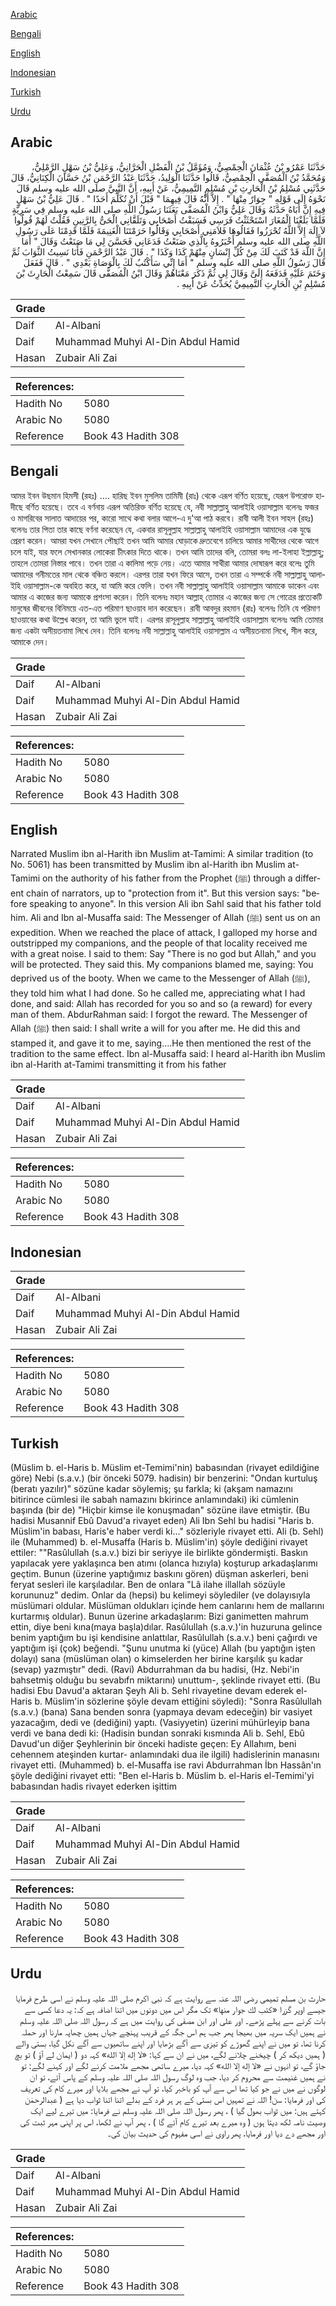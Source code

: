 [Arabic](#arabic)

[Bengali](#bengali)

[English](#english)

[Indonesian](#indonesian)

[Turkish](#turkish)

[Urdu](#urdu)

## Arabic


<div dir="rtl" lang="ar" style={{fontSize:'larger',backgroundColor:'#f8f9fa',padding:20}}>
حَدَّثَنَا عَمْرُو بْنُ عُثْمَانَ الْحِمْصِيُّ، وَمُؤَمَّلُ بْنُ الْفَضْلِ الْحَرَّانِيُّ، وَعَلِيُّ بْنُ سَهْلٍ الرَّمْلِيُّ، وَمُحَمَّدُ بْنُ الْمُصَفَّى الْحِمْصِيُّ، قَالُوا حَدَّثَنَا الْوَلِيدُ، حَدَّثَنَا عَبْدُ الرَّحْمَنِ بْنُ حَسَّانَ الْكِنَانِيُّ، قَالَ حَدَّثَنِي مُسْلِمُ بْنُ الْحَارِثِ بْنِ مُسْلِمٍ التَّمِيمِيُّ، عَنْ أَبِيهِ، أَنَّ النَّبِيَّ صلى الله عليه وسلم قَالَ نَحْوَهُ إِلَى قَوْلِهِ ‏"‏ جِوَارٌ مِنْهَا ‏"‏ ‏.‏ إِلاَّ أَنَّهُ قَالَ فِيهِمَا ‏"‏ قَبْلَ أَنْ تُكَلِّمَ أَحَدًا ‏"‏ ‏.‏ قَالَ عَلِيُّ بْنُ سَهْلٍ فِيهِ إِنَّ أَبَاهُ حَدَّثَهُ وَقَالَ عَلِيٌّ وَابْنُ الْمُصَفَّى بَعَثَنَا رَسُولُ اللَّهِ صلى الله عليه وسلم فِي سَرِيَّةٍ فَلَمَّا بَلَغْنَا الْمُغَارَ اسْتَحْثَثْتُ فَرَسِي فَسَبَقْتُ أَصْحَابِي وَتَلَقَّانِي الْحَىُّ بِالرَّنِينِ فَقُلْتُ لَهُمْ قُولُوا لاَ إِلَهَ إِلاَّ اللَّهُ تُحْرَزُوا فَقَالُوهَا فَلاَمَنِي أَصْحَابِي وَقَالُوا حَرَمْتَنَا الْغَنِيمَةَ فَلَمَّا قَدِمْنَا عَلَى رَسُولِ اللَّهِ صلى الله عليه وسلم أَخْبَرُوهُ بِالَّذِي صَنَعْتُ فَدَعَانِي فَحَسَّنَ لِي مَا صَنَعْتُ وَقَالَ ‏"‏ أَمَا إِنَّ اللَّهَ قَدْ كَتَبَ لَكَ مِنْ كُلِّ إِنْسَانٍ مِنْهُمْ كَذَا وَكَذَا ‏"‏ ‏.‏ قَالَ عَبْدُ الرَّحْمَنِ فَأَنَا نَسِيتُ الثَّوَابَ ثُمَّ قَالَ رَسُولُ اللَّهِ صلى الله عليه وسلم ‏"‏ أَمَا إِنِّي سَأَكْتُبُ لَكَ بِالْوَصَاةِ بَعْدِي ‏"‏ ‏.‏ قَالَ فَفَعَلَ وَخَتَمَ عَلَيْهِ فَدَفَعَهُ إِلَىَّ وَقَالَ لِي ثُمَّ ذَكَرَ مَعْنَاهُمْ وَقَالَ ابْنُ الْمُصَفَّى قَالَ سَمِعْتُ الْحَارِثَ بْنَ مُسْلِمِ بْنِ الْحَارِثِ التَّمِيمِيَّ يُحَدِّثُ عَنْ أَبِيهِ ‏.‏
</div>
<div style={{backgroundColor:'#f8f9fa',padding:20, marginBottom: 10}}><table> <thead> <tr> <th>Grade</th> <th></th> </tr> </thead> <tbody> <tr><td>Daif</td><td>Al-Albani</td></tr><tr><td>Daif</td><td>Muhammad Muhyi Al-Din Abdul Hamid</td></tr><tr><td>Hasan</td><td>Zubair Ali Zai</td></tr></tbody></table><table> <thead> <tr> <th>References:</th> <th></th> </tr> </thead> <tbody><tr><td>Hadith No</td><td>5080</td></tr><tr><td>Arabic No</td><td>5080</td></tr><tr><td>Reference</td><td>Book 43 Hadith 308</td></tr></tbody></table></div>

## Bengali


<div dir="ltr" lang="bn" style={{fontSize:'larger',backgroundColor:'#f8f9fa',padding:20}}>
আমর ইবন উছমান হিমসী (রহঃ) .... হারিছ ইবন মুসলিম তামিমী (রাঃ) থেকে এরূপ বর্ণিত হয়েছে, যেরূপ উপরোক্ত হাদীছে বর্ণিত হয়েছে। তবে এ বর্ণনায় এরূপ অতিরিক্ত বর্ণিত হয়েছে যে, নবী সাল্লাল্লাহু আলাইহি ওয়াসাল্লাম বলেনঃ ফজর ও মাগরিবের সালাত আদায়ের পর, কারো সাথে কথা বলার আগে-এ দু'আ পাঠ করবে। রাবী আলী ইবন সাহল (রহঃ) বলেনঃ তার পিতা তার কাছে বর্ণনা করেছেন যে, একবার রাসূলুল্লাহ সাল্লাল্লাহু আলাইহি ওয়াসাল্লাম আমাদের এক যুদ্ধে প্রেরণ করেন। আমরা যখন সেখানে পৌছাই তখন আমি আমার ঘোড়াকে দ্রুতবেগে চালিয়ে আমার সাথীদের থেকে আগে চলে যাই, যার ফলে সেখানকার লোকেরা চীৎকার দিতে থাকে। তখন আমি তাদের বলি, তোমরা বলঃ লা-ইলাহা ইল্লাল্লাহু; তাহলে তোমরা নিস্তার পাবে। তখন তারা এ কালিমা পড়ে নেয়। এতে আমার সাথীরা আমার দোষারূপ করে বলেঃ তুমি আমাদের গনীমতের মাল থেকে বঞ্চিত করলে। এরপর তারা যখন ফিরে আসে, তখন তারা এ সম্পর্কে নবী সাল্লাল্লাহু আলাইহি ওয়াসাল্লাম-কে অবহিত করে, যা আমি করে ফেলি। তখন নবী সাল্লাল্লাহু আলাইহি ওয়াসাল্লাম আমাকে ডাকেন এবং আমার এ কাজের জন্য আমাকে প্রশংসা করেন। তিনি বলেনঃ মহান আল্লাহ্‌ তোমার এ কাজের জন্য সে গোত্রের প্রত্যেকটি মানুষের জীবনের বিনিময়ে এত-এত পরিমাণ ছাওয়াব দান করেছেন। রাবী আবদুর রহমান (রাঃ) বলেনঃ তিনি যে পরিমাণ ছাওয়াবের কথা উল্লেখ করেন, তা আমি ভুলে যাই। এরপর রাসূলুল্লাহ সাল্লাল্লাহু আলাইহি ওয়াসাল্লাম বলেনঃ আমি তোমার জন্য একটা অসীয়তনামা লিখে দেব। তিনি বলেনঃ নবী সাল্লাল্লাহু আলাইহি ওয়াসাল্লাম এ অসীয়তনামা লিখে, সীল করে, আমাকে দেন।
</div>
<div style={{backgroundColor:'#f8f9fa',padding:20, marginBottom: 10}}><table> <thead> <tr> <th>Grade</th> <th></th> </tr> </thead> <tbody> <tr><td>Daif</td><td>Al-Albani</td></tr><tr><td>Daif</td><td>Muhammad Muhyi Al-Din Abdul Hamid</td></tr><tr><td>Hasan</td><td>Zubair Ali Zai</td></tr></tbody></table><table> <thead> <tr> <th>References:</th> <th></th> </tr> </thead> <tbody><tr><td>Hadith No</td><td>5080</td></tr><tr><td>Arabic No</td><td>5080</td></tr><tr><td>Reference</td><td>Book 43 Hadith 308</td></tr></tbody></table></div>

## English


<div dir="ltr" lang="en" style={{fontSize:'larger',backgroundColor:'#f8f9fa',padding:20}}>
Narrated Muslim ibn al-Harith ibn Muslim at-Tamimi: A similar tradition (to No. 5061) has been transmitted by Muslim ibn al-Harith ibn Muslim at-Tamimi on the authority of his father from the Prophet (ﷺ) through a different chain of narrators, up to "protection from it". But this version says: "before speaking to anyone". In this version Ali ibn Sahl said that his father told him. Ali and Ibn al-Musaffa said: The Messenger of Allah (ﷺ) sent us on an expedition. When we reached the place of attack, I galloped my horse and outstripped my companions, and the people of that locality received me with a great noise. I said to them: Say "There is no god but Allah," and you will be protected. They said this. My companions blamed me, saying: You deprived us of the booty. When we came to the Messenger of Allah (ﷺ), they told him what I had done. So he called me, appreciating what I had done, and said: Allah has recorded for you so and so (a reward) for every man of them. AbdurRahman said: I forgot the reward. The Messenger of Allah (ﷺ) then said: I shall write a will for you after me. He did this and stamped it, and gave it to me, saying....He then mentioned the rest of the tradition to the same effect. Ibn al-Musaffa said: I heard al-Harith ibn Muslim ibn al-Harith at-Tamimi transmitting it from his father
</div>
<div style={{backgroundColor:'#f8f9fa',padding:20, marginBottom: 10}}><table> <thead> <tr> <th>Grade</th> <th></th> </tr> </thead> <tbody> <tr><td>Daif</td><td>Al-Albani</td></tr><tr><td>Daif</td><td>Muhammad Muhyi Al-Din Abdul Hamid</td></tr><tr><td>Hasan</td><td>Zubair Ali Zai</td></tr></tbody></table><table> <thead> <tr> <th>References:</th> <th></th> </tr> </thead> <tbody><tr><td>Hadith No</td><td>5080</td></tr><tr><td>Arabic No</td><td>5080</td></tr><tr><td>Reference</td><td>Book 43 Hadith 308</td></tr></tbody></table></div>

## Indonesian


<div dir="ltr" lang="id" style={{fontSize:'larger',backgroundColor:'#f8f9fa',padding:20}}>

</div>
<div style={{backgroundColor:'#f8f9fa',padding:20, marginBottom: 10}}><table> <thead> <tr> <th>Grade</th> <th></th> </tr> </thead> <tbody> <tr><td>Daif</td><td>Al-Albani</td></tr><tr><td>Daif</td><td>Muhammad Muhyi Al-Din Abdul Hamid</td></tr><tr><td>Hasan</td><td>Zubair Ali Zai</td></tr></tbody></table><table> <thead> <tr> <th>References:</th> <th></th> </tr> </thead> <tbody><tr><td>Hadith No</td><td>5080</td></tr><tr><td>Arabic No</td><td>5080</td></tr><tr><td>Reference</td><td>Book 43 Hadith 308</td></tr></tbody></table></div>

## Turkish


<div dir="ltr" lang="tr" style={{fontSize:'larger',backgroundColor:'#f8f9fa',padding:20}}>
(Müslim b. el-Haris b. Müslim et-Temimi'nin) babasından (rivayet edildiğine göre) Nebi (s.a.v.) (bir önceki 5079. hadisin) bir benzerini: "Ondan kurtuluş (beratı yazılır)" sözüne kadar söylemiş; şu farkla; ki (akşam namazını bitirince cümlesi ile sabah namazını bkirince anlamındaki) iki cümlenin başında (bir de) "Hiçbir kimse ile konuşmadan" sözüne ilave etmiştir. (Bu hadisi Musannif Ebû Davud'a rivayet eden) Ali Ibn Sehl bu hadisi "Haris b. Müslim'in babası, Haris'e haber verdi ki..." sözleriyle rivayet etti. Ali (b. Sehl) ile (Muhammed) b. el-Musaffa (Haris b. Müslim'in) şöyle dediğini rivayet ettiler: ""Rasûlullah (s.a.v.) bizi bir seriyye ile birlikte göndermişti. Baskın yapılacak yere yaklaşınca ben atımı (olanca hızıyla) koşturup arkadaşlarımı geçtim. Bunun (üzerine yaptığımız baskını gören) düşman askerleri, beni feryat sesleri ile karşıladılar. Ben de onlara "Lâ ilahe illallah sözüyle korununuz" dedim. Onlar da (hepsi) bu kelimeyi söylediler (ve dolayısıyla müslümari oldular. Müslüman oldukları içinde hem canlarını hem de mallarını kurtarmış oldular). Bunun üzerine arkadaşlarım: Bizi ganimetten mahrum ettin, diye beni kına(maya başla)dılar. Rasûlullah (s.a.v.)'in huzuruna gelince benim yaptığım bu işi kendisine anlattılar, Rasûlullah (s.a.v.) beni çağırdı ve yaptığım işi (çok) beğendi. "Şunu unutma ki (yüce) Allah (bu yaptığın işten dolayı) sana (müslüman olan) o kimselerden her birine karşılık şu kadar (sevap) yazmıştır" dedi. (Ravi) Abdurrahman da bu hadisi, (Hz. Nebi'in bahsetmiş olduğu bu sevabıfn miktarını) unuttum-, şeklinde rivayet etti. (Bu hadisi Ebu Davud'a aktaran Şeyh Ali b. Sehl rivayetine devam ederek el-Haris b. Müslim'in sözlerine şöyle devam ettiğini söyledi): "Sonra Rasûlullah (s.a.v.) (bana) Sana benden sonra (yapmaya devam edeceğin) bir vasiyet yazacağım, dedi ve (dediğini) yaptı. (Vasiyyetin) üzerini mühürIeyip bana verdi ve bana dedi ki: (Hadisin bundan sonraki kısmında Ali b. Sehl, Ebû Davud'un diğer Şeyhlerinin bir önceki hadiste geçen: Ey Allahım, beni cehennem ateşinden kurtar- anlamındaki dua ile ilgili) hadislerinin manasını rivayet etti. (Muhammed) b. el-Musaffa ise ravi Abdurrahman İbn Hassân'ın şöyle dediğini rivayet etti: "Ben el-Haris b. Müslim b. el-Haris el-Temimi'yi babasından hadis rivayet ederken işittim
</div>
<div style={{backgroundColor:'#f8f9fa',padding:20, marginBottom: 10}}><table> <thead> <tr> <th>Grade</th> <th></th> </tr> </thead> <tbody> <tr><td>Daif</td><td>Al-Albani</td></tr><tr><td>Daif</td><td>Muhammad Muhyi Al-Din Abdul Hamid</td></tr><tr><td>Hasan</td><td>Zubair Ali Zai</td></tr></tbody></table><table> <thead> <tr> <th>References:</th> <th></th> </tr> </thead> <tbody><tr><td>Hadith No</td><td>5080</td></tr><tr><td>Arabic No</td><td>5080</td></tr><tr><td>Reference</td><td>Book 43 Hadith 308</td></tr></tbody></table></div>

## Urdu


<div dir="rtl" lang="ur" style={{fontSize:'larger',backgroundColor:'#f8f9fa',padding:20}}>
حارث بن مسلم تمیمی رضی اللہ عنہ سے روایت ہے کہ نبی اکرم صلی اللہ علیہ وسلم نے اسی طرح فرمایا جیسے اوپر گزرا «كتب لك جوار منها» تک مگر اس میں دونوں میں اتنا اضافہ ہے کہ: یہ دعا کسی سے بات کرنے سے پہلے پڑھے۔ اور علی اور ابن مصفٰی کی روایت میں ہے کہ رسول اللہ صلی اللہ علیہ وسلم نے ہمیں ایک سریہ میں بھیجا پھر جب ہم اس جگہ کے قریب پہنچے جہاں ہمیں چھاپہ مارنا اور حملہ کرنا تھا، تو میں نے اپنے گھوڑے کو تیزی سے آگے بڑھایا اور اپنے ساتھیوں سے آگے نکل گیا، بستی والے ( ہمیں دیکھ کر ) چیخنے چلانے لگے، میں نے ان سے کہا: «لا إله إلا الله» کہہ دو ( ایمان لے آؤ ) تو بچ جاؤ گے، تو انہوں نے «لا إله إلا الله» کہہ دیا، میرے ساتھی مجھے ملامت کرنے لگے اور کہنے لگے: تو نے ہمیں غنیمت سے محروم کر دیا، جب وہ لوگ رسول اللہ صلی اللہ علیہ وسلم کے پاس آئے، تو ان لوگوں نے میں نے جو کیا تھا اس سے آپ کو باخبر کیا، تو آپ نے مجھے بلایا اور میرے کام کی تعریف کی اور فرمایا: سن! اللہ نے تمہیں اس بستی کے ہر ہر فرد کے بدلے اتنا اتنا ثواب دیا ہے ( عبدالرحمٰن کہتے ہیں: میں ثواب بھول گیا ) ، پھر رسول اللہ صلی اللہ علیہ وسلم نے فرمایا: میں تیرے لیے ایک وصیت نامہ لکھ دیتا ہوں ( وہ میرے بعد تیرے کام آئے گا ) ، پھر آپ نے لکھا، اس پر اپنی مہر ثبت کی اور مجھے دے دیا اور فرمایا، پھر راوی نے اسی مفہوم کی حدیث بیان کی۔
</div>
<div style={{backgroundColor:'#f8f9fa',padding:20, marginBottom: 10}}><table> <thead> <tr> <th>Grade</th> <th></th> </tr> </thead> <tbody> <tr><td>Daif</td><td>Al-Albani</td></tr><tr><td>Daif</td><td>Muhammad Muhyi Al-Din Abdul Hamid</td></tr><tr><td>Hasan</td><td>Zubair Ali Zai</td></tr></tbody></table><table> <thead> <tr> <th>References:</th> <th></th> </tr> </thead> <tbody><tr><td>Hadith No</td><td>5080</td></tr><tr><td>Arabic No</td><td>5080</td></tr><tr><td>Reference</td><td>Book 43 Hadith 308</td></tr></tbody></table></div>